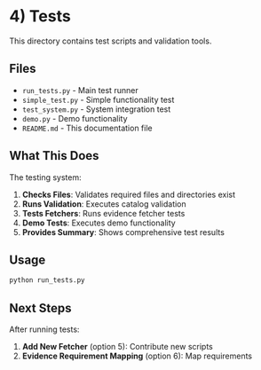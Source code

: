 # 4) Tests

This directory contains test scripts and validation tools.

## Files

- `run_tests.py` - Main test runner
- `simple_test.py` - Simple functionality test
- `test_system.py` - System integration test
- `demo.py` - Demo functionality
- `README.md` - This documentation file

## What This Does

The testing system:

1. **Checks Files**: Validates required files and directories exist
2. **Runs Validation**: Executes catalog validation
3. **Tests Fetchers**: Runs evidence fetcher tests
4. **Demo Tests**: Executes demo functionality
5. **Provides Summary**: Shows comprehensive test results

## Usage

```bash
python run_tests.py
```

## Next Steps

After running tests:

1. **Add New Fetcher** (option 5): Contribute new scripts
2. **Evidence Requirement Mapping** (option 6): Map requirements